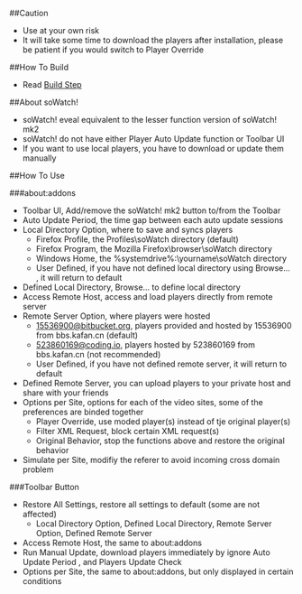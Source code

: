 ##Caution

- Use at your own risk
- It will take some time to download the players after installation, please be patient if you would switch to Player Override

##How To Build

- Read <a href="https://github.com/jc3213/Misc/blob/master/Manual/en-US/HowToBuild.md">Build Step</a>

##About soWatch!

- soWatch! eveal equivalent to the lesser function version of soWatch! mk2
- soWatch! do not have either Player Auto Update function or Toolbar UI
- If you want to use local players, you have to download or update them manually

##How To Use

###about:addons
- Toolbar UI, Add/remove the soWatch! mk2 button to/from the Toolbar
- Auto Update Period, the time gap between each auto update sessions
- Local Directory Option, where to save and syncs players
  - Firefox Profile, the Profiles\soWatch directory (default)
  - Firefox Program, the Mozilla Firefox\browser\soWatch directory
  - Windows Home, the %systemdrive%:\yourname\soWatch directory
  - User Defined, if you have not defined local directory using Browse... , it will return to default
- Defined Local Directory, Browse... to define local directory
- Access Remote Host, access and load players directly from remote server
- Remote Server Option, where players were hosted
  - 15536900@bitbucket.org, players provided and hosted by 15536900 from bbs.kafan.cn (default)
  - 523860169@coding.io, players hosted by 523860169 from bbs.kafan.cn (not recommended)
  - User Defined, if you have not defined remote server, it will return to default
- Defined Remote Server, you can upload players to your private host and share with your friends
- Options per Site, options for each of the video sites, some of the preferences are binded together
  - Player Override, use moded player(s) instead of tje original player(s)
  - Filter XML Request, block certain XML request(s)
  - Original Behavior, stop the functions above and restore the original behavior
- Simulate per Site, modifiy the referer to avoid incoming cross domain problem

###Toolbar Button

- Restore All Settings, restore all settings to default (some are not affected)
  - Local Directory Option, Defined Local Directory, Remote Server Option, Defined Remote Server
- Access Remote Host, the same to about:addons
- Run Manual Update, download players immediately by ignore Auto Update Period , and Players Update Check
- Options per Site, the same to about:addons, but only displayed in certain conditions
